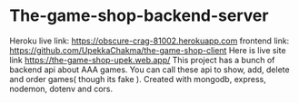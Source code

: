 # The-game-shop-backend-server
Heroku live link: https://obscure-crag-81002.herokuapp.com
frontend link:  https://github.com/UpekkaChakma/the-game-shop-client
Here is live site link https://the-game-shop-upek.web.app/
This project has a bunch of backend api about AAA games. You can call these api to show, add, delete and order games( though its fake ).
Created with mongodb, express, nodemon, dotenv and cors.
